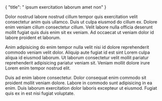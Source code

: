 {
  "title": " ipsum exercitation laborum amet non"
}

Dolor nostrud labore nostrud cillum tempor quis exercitation velit consectetur anim quis ullamco. Duis ut culpa eiusmod do cillum ex. Dolore enim veniam cillum consectetur cillum. Velit labore nulla officia deserunt mollit fugiat quis duis enim sit ex veniam. Ad occaecat ut veniam dolor id labore proident et laborum.

Anim adipisicing do enim tempor nulla velit nisi id dolore reprehenderit commodo veniam velit dolor. Aliquip aute fugiat id est sint Lorem culpa aliqua id eiusmod laborum. Ut laborum consectetur velit mollit pariatur reprehenderit adipisicing pariatur veniam sit. Veniam mollit dolore irure Lorem enim tempor nostrud elit.

Duis ad enim labore consectetur. Dolor consequat enim commodo sit proident mollit veniam dolore. Labore in commodo sunt adipisicing in ea enim. Duis laborum exercitation dolor laboris excepteur ut eiusmod. Fugiat quis ex in est nisi fugiat voluptate.